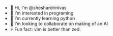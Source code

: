 - 👋 Hi, I’m @sheshardrinivas
- 👀 I’m interested in programing
- 🌱 I’m currently learning python
- 💞️ I’m looking to collaborate on making of an AI
- ⚡ Fun fact: vim is better than zed.

<!---
sheshardrinivas/sheshardrinivas is a ✨ special ✨ repository because its `README.md` (this file) appears on your GitHub profile.
You can click the Preview link to take a look at your changes.
--->

